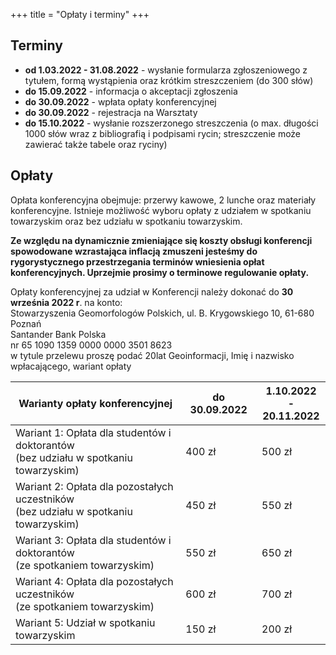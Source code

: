 +++
title = "Opłaty i terminy"
+++

## Terminy 

- **od 1.03.2022 - 31.08.2022** - wysłanie formularza zgłoszeniowego z tytułem, formą wystąpienia oraz krótkim streszczeniem (do 300 słów) 
- **do 15.09.2022** - informacja o akceptacji zgłoszenia
- **do 30.09.2022** - wpłata opłaty konferencyjnej
- **do 30.09.2022** - rejestracja na Warsztaty
- **do 15.10.2022** - wysłanie rozszerzonego streszczenia (o max. długości 1000 słów wraz z bibliografią i podpisami rycin; streszczenie może zawierać także tabele oraz ryciny)

## Opłaty

Opłata konferencyjna obejmuje: przerwy kawowe, 2 lunche oraz materiały konferencyjne. Istnieje możliwość wyboru opłaty z udziałem w spotkaniu towarzyskim oraz bez udziału w spotkaniu towarzyskim. 

**Ze względu na dynamicznie zmieniające się koszty obsługi konferencji spowodowane wzrastająca inflacją zmuszeni jesteśmy do rygorystycznego przestrzegania terminów wniesienia opłat konferencyjnych. Uprzejmie prosimy o terminowe regulowanie opłaty.**

Opłaty konferencyjnej za udział w Konferencji należy dokonać do **30 września 2022 r**. na konto: </br>
Stowarzyszenia Geomorfologów Polskich, ul. B. Krygowskiego 10, 61-680 Poznań </br>
Santander Bank Polska </br>
nr 65 1090 1359 0000 0000 3501 8623 </br>
w tytule przelewu proszę podać 20lat Geoinformacji, Imię i nazwisko wpłacającego, wariant opłaty </br>


<table class="tg">
<thead>
  <tr>
    <th class="tg-nrix"><span style="font-weight:bold">Warianty opłaty konferencyjnej </span></th>
    <th class="tg-nrix"><span style="font-weight:bold">do 30.09.2022</span></th>
    <th class="tg-nrix"><span style="font-weight:bold">1.10.2022 - </span><br><span style="font-weight:bold">20.11.2022</span></th>
  </tr>
</thead>
<tbody>
  <tr>
    <td class="tg-0lax">Wariant 1: Opłata dla studentów i doktorantów <br>(bez udziału w spotkaniu towarzyskim)</td>
    <td class="tg-baqh">400 zł</td>
    <td class="tg-baqh">500 zł</td>
  </tr>
  <tr>
    <td class="tg-0lax">Wariant 2: Opłata dla pozostałych uczestników <br>(bez udziału w spotkaniu towarzyskim)</td>
    <td class="tg-baqh">450 zł</td>
    <td class="tg-baqh">550 zł</td>
  </tr>
  <tr>
    <td class="tg-0lax">Wariant 3: Opłata dla studentów i doktorantów <br>(ze spotkaniem towarzyskim)</td>
    <td class="tg-baqh">550 zł</td>
    <td class="tg-baqh">650 zł</td>
  </tr>
  <tr>
    <td class="tg-0lax">Wariant 4: Opłata dla pozostałych uczestników <br>(ze spotkaniem towarzyskim)</td>
    <td class="tg-baqh">600 zł</td>
    <td class="tg-baqh">700 zł</td>
  </tr>
  <tr>
    <td class="tg-0lax">Wariant 5: Udział w spotkaniu towarzyskim </td>
    <td class="tg-baqh">150 zł</td>
    <td class="tg-baqh">200 zł</td>
  </tr>
</tbody>
</table>





